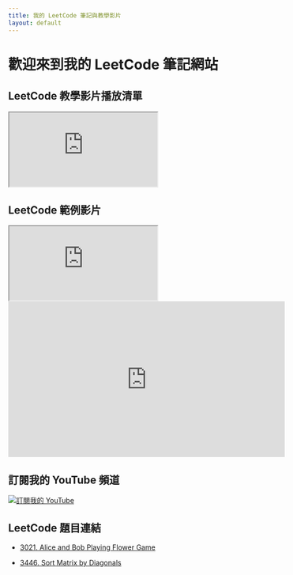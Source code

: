 ```yaml
---
title: 我的 LeetCode 筆記與教學影片
layout: default
---
```


# 歡迎來到我的 LeetCode 筆記網站

## LeetCode 教學影片播放清單
<div class="video-grid">
<div class="video-container">
<iframe src="https://www.youtube.com/embed/videoseries?list=PLYRlUBnWnd5IdDHk2BjqXwesydU17z_xk"
        title="YouTube playlist player"
        allow="accelerometer; autoplay; clipboard-write; encrypted-media; gyroscope; picture-in-picture"
        allowfullscreen>
</iframe>
</div>
</div>

## LeetCode 範例影片
<div class="video-grid">
<div class="video-container">
<iframe src="https://www.youtube.com/embed/0TLqEanwcV0?si=qcvVXv3YtIfEj1SV"
        title="範例影片"
        allow="accelerometer; autoplay; clipboard-write; encrypted-media; gyroscope; picture-in-picture"
        allowfullscreen>
</iframe>
</div>
<!-- 可以再加多個影片 -->
<div class="video-container">
<iframe width="560" height="315" src="https://www.youtube.com/embed/4KJe9sGVcng?si=UwWMp38lVRF10zMk" title="YouTube video player" frameborder="0" allow="accelerometer; autoplay; clipboard-write; encrypted-media; gyroscope; picture-in-picture; web-share" referrerpolicy="strict-origin-when-cross-origin" allowfullscreen></iframe>
</div>
</div>

## 訂閱我的 YouTube 頻道
<a href="https://www.youtube.com/@anwendeng" target="_blank">
    <img src="https://img.shields.io/badge/YouTube-訂閱紅色?style=for-the-badge&logo=youtube" alt="訂閱我的 YouTube">
</a>

## LeetCode 題目連結

- [3021. Alice and Bob Playing Flower Game](https://github.com/anwendeng/Leetcode/tree/main/3021-alice-and-bob-playing-flower-game)  

- [3446. Sort Matrix by Diagonals](https://github.com/anwendeng/Leetcode/tree/main/3446-sort-matrix-by-diagonals)



